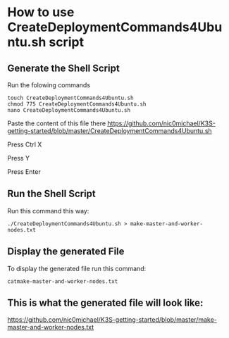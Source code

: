 # How to use CreateDeploymentCommands4Ubuntu.sh script

## Generate the Shell Script
Run the folowing commands
```
touch CreateDeploymentCommands4Ubuntu.sh
chmod 775 CreateDeploymentCommands4Ubuntu.sh
nano CreateDeploymentCommands4Ubuntu.sh
```
Paste the content of this file there
https://github.com/nic0michael/K3S-getting-started/blob/master/CreateDeploymentCommands4Ubuntu.sh

Press Ctrl X

Press Y

Press Enter

## Run the Shell Script
Run this command this way:
```
./CreateDeploymentCommands4Ubuntu.sh > make-master-and-worker-nodes.txt
```

## Display the generated File
To display the generated file run this command:
```
catmake-master-and-worker-nodes.txt
```
## This is what the generated file will look like:
https://github.com/nic0michael/K3S-getting-started/blob/master/make-master-and-worker-nodes.txt
